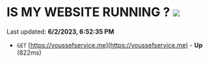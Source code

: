 # IS MY WEBSITE RUNNING ? [![](https://img.shields.io/static/v1?label=Sponsor&message=%E2%9D%A4&logo=GitHub&color=%23fe8e86)](https://github.com/sponsors/<username>)

Last updated: **6/2/2023, 6:52:35 PM**

- `GET` [https://youssefservice.me](https://youssefservice.me) - **Up** (822ms)
